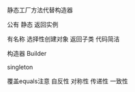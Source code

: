 静态工厂方法代替构造器

公有 静态 返回实例

有名称 选择性创建对象 返回子类 代码简洁



构造器 Builder

 singleton

覆盖equals注意 自反性 对称性 传递性 一致性